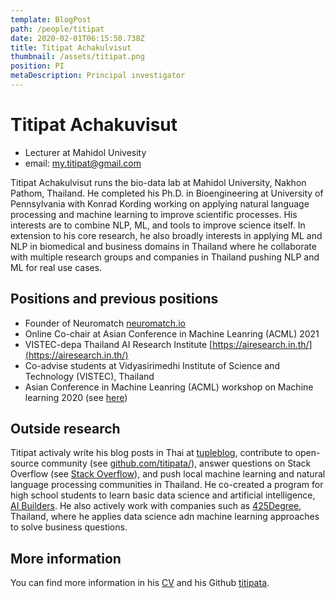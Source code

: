 ```yaml
---
template: BlogPost
path: /people/titipat
date: 2020-02-01T06:15:50.738Z
title: Titipat Achakulvisut
thumbnail: /assets/titipat.png
position: PI
metaDescription: Principal investigator
---
```


# Titipat Achakuvisut

- Lecturer at Mahidol Univesity
- email: my.titipat@gmail.com

Titipat Achakulvisut runs the bio-data lab at Mahidol University, Nakhon Pathom, Thailand.
He completed his Ph.D. in Bioengineering at University of Pennsylvania with Konrad Kording
working on applying natural language processing and machine learning to improve scientific processes.
His interests are to combine NLP, ML, and tools to improve science itself. In extension to
his core research, he also broadly interests in applying ML and NLP in biomedical and business
domains in Thailand where he collaborate with multiple research groups and companies in Thailand
pushing NLP and ML for real use cases.

## Positions and previous positions

- Founder of Neuromatch [neuromatch.io](https://neuromatch.io/)
- Online Co-chair at Asian Conference in Machine Leanring (ACML) 2021
- VISTEC-depa Thailand AI Research Institute [https://airesearch.in.th/](https://airesearch.in.th/)
- Co-advise students at Vidyasirimedhi Institute of Science and Technology (VISTEC), Thailand
- Asian Conference in Machine Leanring (ACML) workshop on Machine learning 2020 (see [here](https://acml-conf.github.io/2020-workshop-ml-in-thailand/))

## Outside research

Titipat activaly write his blog posts in Thai at [tupleblog](https://tupleblog.github.io/),
contribute to open-source community (see [github.com/titipata/](https://github.com/titipata/)),
answer questions on Stack Overflow (see [Stack Overflow](https://stackoverflow.com/users/3626961/titipata)),
and push local machine learning and natural language processing communities in Thailand.
He co-created a program for high school students to learn basic data science and artificial intelligence,
[AI Builders](https://vistec-ai.github.io/ai-builders/). He also actively work with companies such as
[425Degree](https://www.425degree.com/), Thailand, where he applies data science adn machine learning
approaches to solve business questions.

## More information

You can find more information in his [CV](https://github.com/titipata/titipat_cv/blob/master/pdf/Titipat_CV.pdf)
and his Github [titipata](https://github.com/titipata).
